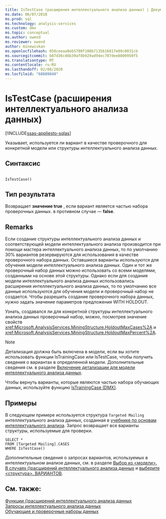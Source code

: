 ```yaml
---
title: IsTestCase (расширения интеллектуального анализа данных) | Документация Майкрософт
ms.date: 06/07/2018
ms.prod: sql
ms.technology: analysis-services
ms.custom: dmx
ms.topic: conceptual
ms.author: owend
ms.reviewer: owend
author: minewiskan
ms.openlocfilehash: 050ceeaa8eb5700f108b7135616817e09c0031cb
ms.sourcegitcommit: b87d36c46b39af8b929ad94ec707dee8800950f5
ms.translationtype: MT
ms.contentlocale: ru-RU
ms.lasthandoff: 02/08/2020
ms.locfileid: "68889040"
---
```

# <a name="istestcase-dmx"></a>IsTestCase (расширения интеллектуального анализа данных)
[!INCLUDE[ssas-appliesto-sqlas](../includes/ssas-appliesto-sqlas.md)]

  Указывает, используется ли вариант в качестве проверочного для конкретной модели или структуры интеллектуального анализа данных.  
  
## <a name="syntax"></a>Синтаксис  
  
```  
  
IsTestCase()  
```  
  
## <a name="result-type"></a>Тип результата  
 Возвращает **значение true** , если вариант является частью набора проверочных данных. в противном случае — **false**.  
  
## <a name="remarks"></a>Remarks  
 Если создание структуры интеллектуального анализа данных и соответствующей модели интеллектуального анализа производится при помощи мастера интеллектуального анализа данных, то по умолчанию 30% вариантов резервируются для использования в качестве проверочного набора данных. Оставшиеся варианты используются для обучения модели интеллектуального анализа данных. Один и тот же проверочный набор данных можно использовать со всеми моделями, созданными на основе этой структуры. Однако если для создания модели интеллектуального анализа данных использовались расширения интеллектуального анализа данных, то по умолчанию все данные используются для обучения модели и проверочный набор не создается. Чтобы разрешить создание проверочного набора данных, нужно задать значение параметров предложения WITH HOLDOUT.  
  
 Узнать, создавался ли для конкретной структуры интеллектуального анализа данных проверочный набор, можно, посмотрев значение свойств <xref:Microsoft.AnalysisServices.MiningStructure.HoldoutMaxCases%2A> и <xref:Microsoft.AnalysisServices.MiningStructure.HoldoutMaxPercent%2A>.  
  
> [!NOTE]  
>  Детализация должна быть включена в модели, если вы хотите использовать функции IsTrainingCase или IsTestCase, чтобы получить сведения о вариантах в определенной модели. Дополнительные сведения см. в разделе [Включение детализации для модели интеллектуального анализа данных](https://docs.microsoft.com/analysis-services/data-mining/enable-drillthrough-for-a-mining-model).  
  
 Чтобы вернуть варианты, которые являются частью набора обучающих данных, используйте функцию [IsTrainingCase &#40;DMX&#41;](../dmx/istrainingcase-dmx.md).  
  
## <a name="examples"></a>Примеры  
 В следующем примере используется структура `Targeted Mailing` интеллектуального анализа данных, созданная в [учебнике по основам интеллектуального анализа](https://msdn.microsoft.com/library/6602edb6-d160-43fb-83c8-9df5dddfeb9c). Запрос возвращает все варианты структуры, используемые для проверки.  
  
```  
SELECT *  
FROM [Targeted Mailing].CASES  
WHERE IsTestCase()  
```  
  
 Дополнительные сведения о запросах вариантов, используемых в интеллектуальном анализе данных, см. в разделе [Выбор из &#60;модели&#62;. В случаях &#40;&#41;расширений интеллектуального анализа данных](../dmx/select-from-model-cases-dmx.md) и [выберите &#60;структура&#62;. ВАРИАНТОВ](../dmx/select-from-structure-cases.md).  
  
## <a name="see-also"></a>См. также:  
 [Функции &#40;&#41;расширений интеллектуального анализа данных](../dmx/functions-dmx.md)   
 [Запросы интеллектуального анализа данных](https://docs.microsoft.com/analysis-services/data-mining/data-mining-queries)   
 [Обучающие и проверочные наборы данных](https://docs.microsoft.com/analysis-services/data-mining/training-and-testing-data-sets)  
  
  
